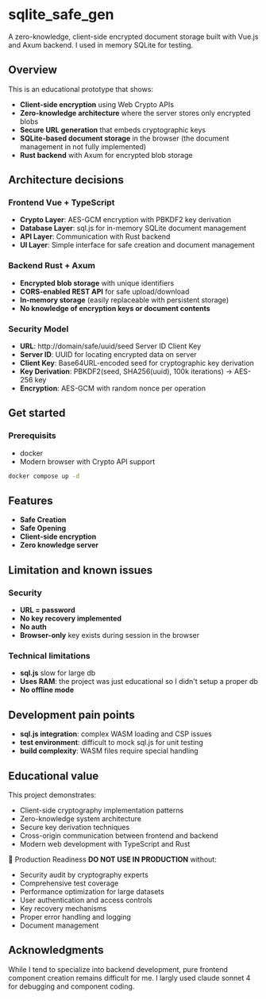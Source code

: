 # sqlite_safe_gen

A zero-knowledge, client-side encrypted document storage built with Vue.js and Axum backend. I used in memory SQLite for testing.

## Overview

This is an educational prototype that shows: 
- **Client-side encryption** using Web Crypto APIs
- **Zero-knowledge architecture** where the server stores only encrypted blobs
- **Secure URL generation** that embeds cryptographic keys
- **SQLite-based document storage** in the browser (the document management in not fully implemented)
- **Rust backend** with Axum for encrypted blob storage

## Architecture decisions

### Frontend Vue + TypeScript
- **Crypto Layer**: AES-GCM encryption with PBKDF2 key derivation
- **Database Layer**: sql.js for in-memory SQLite document management
- **API Layer**: Communication with Rust backend
- **UI Layer**: Simple interface for safe creation and document management

### Backend Rust + Axum 
- **Encrypted blob storage** with unique identifiers
- **CORS-enabled REST API** for safe upload/download
- **In-memory storage** (easily replaceable with persistent storage)
- **No knowledge of encryption keys or document contents**

### Security Model
- **URL**: http://domain/safe/uuid/seed Server ID  Client Key
- **Server ID**: UUID for locating encrypted data on server
- **Client Key**: Base64URL-encoded seed for cryptographic key derivation
- **Key Derivation**: PBKDF2(seed, SHA256(uuid), 100k iterations) → AES-256 key
- **Encryption**: AES-GCM with random nonce per operation

## Get started
### Prerequisits
- docker
- Modern browser with Crypto API support

```bash
docker compose up -d
```

## Features
- **Safe Creation**
- **Safe Opening**
- **Client-side encryption**
- **Zero knowledge server**

## Limitation and known issues

### Security
- **URL = password**
- **No key recovery implemented**
- **No auth**
- **Browser-only**  key exists during session in the browser

### Technical limitations
- **sql.js** slow for large db
- **Uses RAM**: the project was just educational so I didn't setup a proper db
- **No offline mode**

## Development pain points

- **sql.js integration**: complex WASM loading and CSP issues
- **test environment**: difficult to mock sql.js for unit testing
- **build complexity**: WASM files require special handling

## Educational value
This project demonstrates:

- Client-side cryptography implementation patterns
- Zero-knowledge system architecture
- Secure key derivation techniques
- Cross-origin communication between frontend and backend
- Modern web development with TypeScript and Rust

🚫 Production Readiness
**DO NOT USE IN PRODUCTION** without:

- Security audit by cryptography experts
- Comprehensive test coverage
- Performance optimization for large datasets
- User authentication and access controls
- Key recovery mechanisms
- Proper error handling and logging
- Document management

## Acknowledgments

While I tend to specialize into backend development, pure frontend component creation remains difficult for me. I largly used claude sonnet 4 for debugging and component coding.